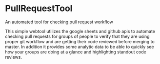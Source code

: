 # PullRequestTool
An automated tool for checking pull request workflow

This simple webtool utilizes the google sheets and github apis to automate checking pull requests for groups of people to verify that they are using proper git workflow and are getting their code reviewed before merging to master. In addition it provides some analytic data to be able to quickly see how your groups are doing at a glance and highlighting standout code reviews.
